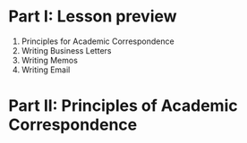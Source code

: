 # Part I: Lesson preview
1. Principles for Academic Correspondence
1. Writing Business Letters
1. Writing Memos
1. Writing Email

# Part II: Principles of Academic Correspondence
